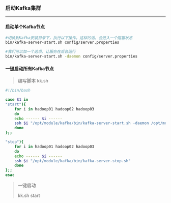 ### 启动Kafka集群

***

#### 启动单个Kafka节点

``` bash
#切换到Kafka安装目录下，执行以下操作。这样的话，会进入一个阻塞状态
bin/kafka-server-start.sh config/server.properties

#我们可以加一个选项，让服务在后台运行
bin/kafka-server-start.sh -daemon config/server.properties
```



#### 一键启动所有Kafka节点

> 编写脚本 kk.sh

``` bash
#!/bin/bash

case $1 in
"start"){
	for i in hadoop01 hadoop02 hadoop03
	do
	echo ------ $i ------
	ssh $i "/opt/module/kafka/bin/kafka-server-start.sh -daemon /opt/module/kafka/config/server.properties"
	done
};;

"stop"){
	for i in hadoop01 hadoop02 hadoop03
	do
	echo ------ $i ------
	ssh $i "/opt/module/kafka/bin/kafka-server-stop.sh"
	done
};;
esac
```

> 一键启动
>
> kk.sh start